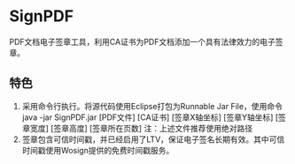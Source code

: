 # SignPDF

  PDF文档电子签章工具，利用CA证书为PDF文档添加一个具有法律效力的电子签章。

## 特色

  1. 采用命令行执行。将源代码使用Eclipse打包为Runnable Jar File，使用命令
      java -jar SignPDF.jar [PDF文件] [CA证书] [签章X轴坐标] [签章Y轴坐标] [签章宽度] [签章高度] [签章所在页数] 
     注：上述文件推荐使用绝对路径
  2. 签章包含可信时间戳，并已经启用了LTV，保证电子签名长期有效。其中可信时间戳使用Wosign提供的免费时间戳服务。
